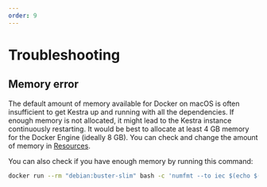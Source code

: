 ```yaml
---
order: 9
---
```


# Troubleshooting

## Memory error

The default amount of memory available for Docker on macOS is often insufficient to get Kestra up and running with all the dependencies. If enough memory is not allocated, it might lead to the Kestra instance continuously restarting. It would be best to allocate at least 4 GB memory for the Docker Engine (ideally 8 GB). You can check and change the amount of memory in [Resources](https://docs.docker.com/docker-for-mac/#resources).

You can also check if you have enough memory by running this command:

```bash
docker run --rm "debian:buster-slim" bash -c 'numfmt --to iec $(echo $(($(getconf _PHYS_PAGES) * $(getconf PAGE_SIZE))))'
```
